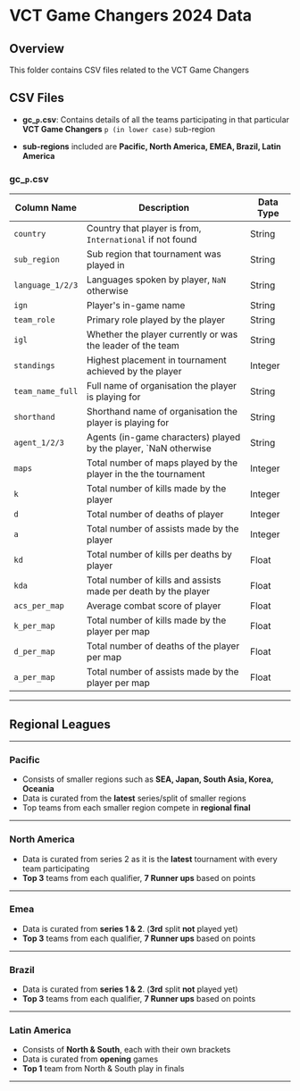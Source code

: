 

# VCT Game Changers 2024 Data

## Overview
This folder contains CSV files related to the VCT Game Changers

## CSV Files
- **gc_`p`.csv**: Contains details of all the teams participating in that particular **VCT Game Changers** `p (in lower case)` sub-region

- **sub-regions** included are **Pacific, North America, EMEA, Brazil, Latin America**

### gc_`p`.csv

| Column Name       | Description                                                   | Data Type |
|-------------------|---------------------------------------------------------------|-----------|
| `country`         | Country that player is from, `International` if not found     | String    |
| `sub_region`      | Sub region that tournament was played in                      | String    |
| `language_1/2/3`  | Languages spoken by player, `NaN` otherwise                   | String    |
| `ign`             | Player's in-game name                                         | String    |
| `team_role`       | Primary role played by the player                             | String    |
| `igl`             | Whether the player currently or was the leader of the team    | String    |
| `standings`       | Highest placement in tournament achieved by the player        | Integer   |
| `team_name_full`  | Full name of organisation the player is playing for           | String    |
| `shorthand`       | Shorthand name of organisation the player is playing for      | String    |
| `agent_1/2/3`     | Agents (in-game characters) played by the player, `NaN otherwise | String |
| `maps`            | Total number of maps played by the player in the the tournament | Integer |
| `k`               | Total number of kills made by the player                      | Integer   |
| `d`               | Total number of deaths of player                              | Integer   |
| `a`               | Total number of assists made by the player                    | Integer   |
| `kd`              | Total number of kills per deaths by player                    | Float     |
| `kda`             | Total number of kills and assists made per death by the player| Float     |
| `acs_per_map`     | Average combat score of player                                | Float     |
| `k_per_map`       | Total number of kills made by the player per map              | Float     |
| `d_per_map`       | Total number of deaths of the player per map                  | Float     |
| `a_per_map`       | Total number of assists made by the player per map            | Float     |

---
## Regional Leagues
---

### Pacific
- Consists of smaller regions such as **SEA, Japan, South Asia, Korea, Oceania**
- Data is curated from the **latest** series/split of smaller regions
- Top teams from each smaller region compete in **regional final**

---

### North America
- Data is curated from series 2 as it is the **latest** tournament with every team participating
- **Top 3** teams from each qualifier, **7 Runner ups** based on points

---

### Emea
- Data is curated from **series 1 & 2**. (**3rd** split **not** played yet)
- **Top 3** teams from each qualifier, **7 Runner ups** based on points

---

### Brazil
- Data is curated from **series 1 & 2**. (**3rd** split **not** played yet)
- **Top 3** teams from each qualifier, **7 Runner ups** based on points

---

### Latin America
- Consists of **North & South**, each with their own brackets
- Data is curated from **opening** games 
- **Top 1** team from North & South play in finals
---
